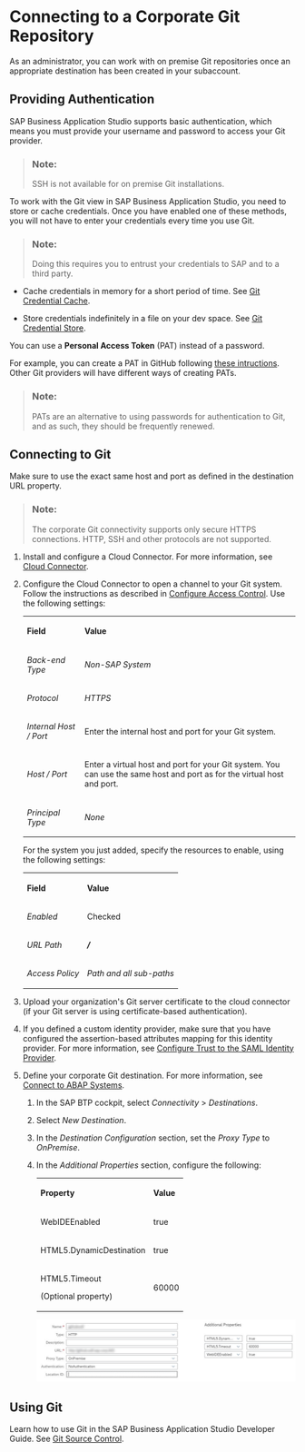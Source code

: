 <!-- loioaf60ec7a55a544199d604ffde2083b00 -->

# Connecting to a Corporate Git Repository

As an administrator, you can work with on premise Git repositories once an appropriate destination has been created in your subaccount.



<a name="loioaf60ec7a55a544199d604ffde2083b00__section_rml_hxl_tnb"/>

## Providing Authentication

SAP Business Application Studio supports basic authentication, which means you must provide your username and password to access your Git provider.

> ### Note:  
> SSH is not available for on premise Git installations.

To work with the Git view in SAP Business Application Studio, you need to store or cache credentials. Once you have enabled one of these methods, you will not have to enter your credentials every time you use Git.

> ### Note:  
> Doing this requires you to entrust your credentials to SAP and to a third party.

-   Cache credentials in memory for a short period of time. See [Git Credential Cache](https://git-scm.com/docs/git-credential-cache).

-   Store credentials indefinitely in a file on your dev space. See [Git Credential Store](https://git-scm.com/docs/git-credential-store).


You can use a **Personal Access Token** \(PAT\) instead of a password.

For example, you can create a PAT in GitHub following [these intructions](http://help.sap.com/disclaimer?site=https://docs.github.com/en/github/authenticating-to-github/creating-a-personal-access-token). Other Git providers will have different ways of creating PATs.

> ### Note:  
> PATs are an alternative to using passwords for authentication to Git, and as such, they should be frequently renewed.



<a name="loioaf60ec7a55a544199d604ffde2083b00__section_ysr_hxl_tnb"/>

## Connecting to Git

Make sure to use the exact same host and port as defined in the destination URL property.

> ### Note:  
> The corporate Git connectivity supports only secure HTTPS connections. HTTP, SSH and other protocols are not supported.

1.  Install and configure a Cloud Connector. For more information, see [Cloud Connector](https://help.sap.com/viewer/cca91383641e40ffbe03bdc78f00f681/Cloud/en-US/e6c7616abb5710148cfcf3e75d96d596.html).

2.  Configure the Cloud Connector to open a channel to your Git system. Follow the instructions as described in [Configure Access Control](https://help.sap.com/viewer/cca91383641e40ffbe03bdc78f00f681/Cloud/en-US/f42fe4471d6a4a5fb09b7f3bb83c66a4.html). Use the following settings:


    <table>
    <tr>
    <th>

    Field


    
    </th>
    <th>

    Value


    
    </th>
    </tr>
    <tr>
    <td>

     *Back-end Type* 


    
    </td>
    <td>

     *Non-SAP System* 


    
    </td>
    </tr>
    <tr>
    <td>

    *Protocol*


    
    </td>
    <td>

     *HTTPS* 


    
    </td>
    </tr>
    <tr>
    <td>

     *Internal Host / Port* 


    
    </td>
    <td>

    Enter the internal host and port for your Git system.


    
    </td>
    </tr>
    <tr>
    <td>

     *Host / Port* 


    
    </td>
    <td>

    Enter a virtual host and port for your Git system. You can use the same host and port as for the virtual host and port.


    
    </td>
    </tr>
    <tr>
    <td>

     *Principal Type* 


    
    </td>
    <td>

     *None* 


    
    </td>
    </tr>
    </table>
    
    For the system you just added, specify the resources to enable, using the following settings:


    <table>
    <tr>
    <th>

    Field


    
    </th>
    <th>

    Value


    
    </th>
    </tr>
    <tr>
    <td>

     *Enabled* 


    
    </td>
    <td>

    Checked


    
    </td>
    </tr>
    <tr>
    <td>

     *URL Path* 


    
    </td>
    <td>

     ***/*** 


    
    </td>
    </tr>
    <tr>
    <td>

     *Access Policy* 


    
    </td>
    <td>

     *Path and all sub-paths* 


    
    </td>
    </tr>
    </table>
    
3.  Upload your organization's Git server certificate to the cloud connector \(if your Git server is using certificate-based authentication\).
4.  If you defined a custom identity provider, make sure that you have configured the assertion-based attributes mapping for this identity provider. For more information, see [Configure Trust to the SAML Identity Provider](https://help.sap.com/viewer/65de2977205c403bbc107264b8eccf4b/Cloud/en-US/dc618538d97610148155d97dcd123c24.html#loiob6cfc4bb4bff4ace90afc71b0962fcb5).
5.  Define your corporate Git destination. For more information, see [Connect to ABAP Systems](https://help.sap.com/viewer/825270ffffe74d9f988a0f0066ad59f0/CF/en-US/5c3debce758a470e8342161457fd6f70.html).
    1.  In the SAP BTP cockpit, select *Connectivity* \> *Destinations*.
    2.  Select *New Destination*.
    3.  In the *Destination Configuration* section, set the *Proxy Type* to *OnPremise*.
    4.  In the *Additional Properties* section, configure the following:


        <table>
        <tr>
        <th>

        Property


        
        </th>
        <th>

        Value


        
        </th>
        </tr>
        <tr>
        <td>

        WebIDEEnabled


        
        </td>
        <td>

        true


        
        </td>
        </tr>
        <tr>
        <td>

        HTML5.DynamicDestination


        
        </td>
        <td>

        true


        
        </td>
        </tr>
        <tr>
        <td>

        HTML5.Timeout

        \(Optional property\)


        
        </td>
        <td>

        60000


        
        </td>
        </tr>
        </table>
        
        ![](images/Create_destination_for_Git_328ecee.png)




<a name="loioaf60ec7a55a544199d604ffde2083b00__section_wtl_mbm_tnb"/>

## Using Git

Learn how to use Git in the SAP Business Application Studio Developer Guide. See [Git Source Control](Git_Source_Control_9689c07.md).

